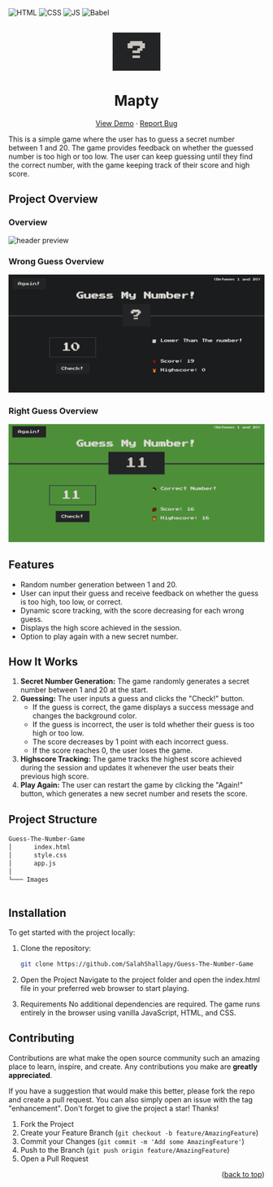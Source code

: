 <div id="top"></div>

![HTML](https://img.shields.io/badge/HTML5-E34F26?style=for-the-badge&logo=html5&logoColor=white)
![CSS](https://img.shields.io/badge/CSS3-1572B6?style=for-the-badge&logo=css3&logoColor=white)
![JS](https://img.shields.io/badge/JavaScript-F7DF1E?style=for-the-badge&logo=javascript&logoColor=black)
![Babel](https://img.shields.io/badge/Babel-F9DC3e?style=for-the-badge&logo=babel&logoColor=black)

<!-- PROJECT LOGO  -->
<br />
<div align="center">
<a href="https://guessmynumber-e610f.web.app/">
    <img src="./images/logo.png" alt="Logo" height="75">
</a>

<h1>Mapty</h1>

  <p align="center">
    <a href="https://guessmynumber-e610f.web.app/">View Demo</a>
    ·
    <a href="https://github.com/SalahShallapy/Guess-The-Number-Game/issues">Report Bug</a>
  </p>
</div>

This is a simple game where the user has to guess a secret number between 1 and 20. The game provides feedback on whether the guessed number is too high or too low. The user can keep guessing until they find the correct number, with the game keeping track of their score and high score.

## Project Overview

### Overview

![header preview](./images/overview.png.png)

### Wrong Guess Overview

![header preview](./images//wrongoverview.png)

### Right Guess Overview

![header preview](./images//rightoverview.png)

## Features

- Random number generation between 1 and 20.
- User can input their guess and receive feedback on whether the guess is too high, too low, or correct.
- Dynamic score tracking, with the score decreasing for each wrong guess.
- Displays the high score achieved in the session.
- Option to play again with a new secret number.

## How It Works

1. **Secret Number Generation:** The game randomly generates a secret number between 1 and 20 at the start.
2. **Guessing:** The user inputs a guess and clicks the "Check!" button.
   - If the guess is correct, the game displays a success message and changes the background color.
   - If the guess is incorrect, the user is told whether their guess is too high or too low.
   - The score decreases by 1 point with each incorrect guess.
   - If the score reaches 0, the user loses the game.
3. **Highscore Tracking:** The game tracks the highest score achieved during the session and updates it whenever the user beats their previous high score.
4. **Play Again:** The user can restart the game by clicking the "Again!" button, which generates a new secret number and resets the score.

## Project Structure

```
Guess-The-Number-Game
│      index.html
│      style.css
│      app.js
│
└─── Images


```

## Installation

To get started with the project locally:

1. Clone the repository:
   ```bash
   git clone https://github.com/SalahShallapy/Guess-The-Number-Game
   ```
2. Open the Project
   Navigate to the project folder and open the index.html file in your preferred web browser to start playing.

3. Requirements
   No additional dependencies are required. The game runs entirely in the browser using vanilla JavaScript, HTML, and CSS.

## Contributing

Contributions are what make the open source community such an amazing place to learn, inspire, and create. Any contributions you make are **greatly appreciated**.

If you have a suggestion that would make this better, please fork the repo and create a pull request. You can also simply open an issue with the tag "enhancement".
Don't forget to give the project a star! Thanks!

1. Fork the Project
2. Create your Feature Branch (`git checkout -b feature/AmazingFeature`)
3. Commit your Changes (`git commit -m 'Add some AmazingFeature'`)
4. Push to the Branch (`git push origin feature/AmazingFeature`)
5. Open a Pull Request

<p align="right">(<a href="#top">back to top</a>)</p>
